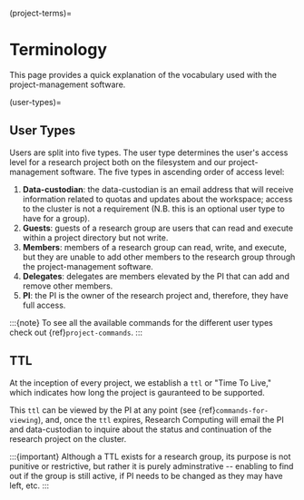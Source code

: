(project-terms)=

# Terminology

This page provides a quick explanation of the vocabulary used with the project-management software.

(user-types)=

## User Types

Users are split into five types. The user type determines the user's access level for a research project both on the filesystem and our project-management software. The five types in ascending order of access level:

1. **Data-custodian**: the data-custodian is an email address that will receive information related to quotas and updates about the workspace;  access to the cluster is not a requirement (N.B. this is an optional user type to have for a group).
1. **Guests**: guests of a research group are users that can read and execute within a project directory but not write.
1. **Members**: members of a research group can read, write, and execute, but they are unable to add other members to the research group through the project-management software.
1. **Delegates**: delegates are members elevated by the PI that can add and remove other members.
1. **PI**: the PI is the owner of the research project and, therefore, they have full access.

:::{note}
To see all the available commands for the different user types check out {ref}`project-commands`.
:::

## TTL

At the inception of every project, we establish a `ttl` or "Time To Live," which indicates how long the project is gauranteed to be supported. 

This `ttl` can be viewed by the PI at any point (see {ref}`commands-for-viewing`), and, once the `ttl` expires, Research Computing will email the PI and data-custodian to inquire about the status and continuation of the research project on the cluster.

:::{important}
Although a TTL exists for a research group, its purpose is not punitive or restrictive, but rather it is purely adminstrative -- enabling  to find out if the group is still active,  if PI needs to be changed as they may have left, etc.
:::
